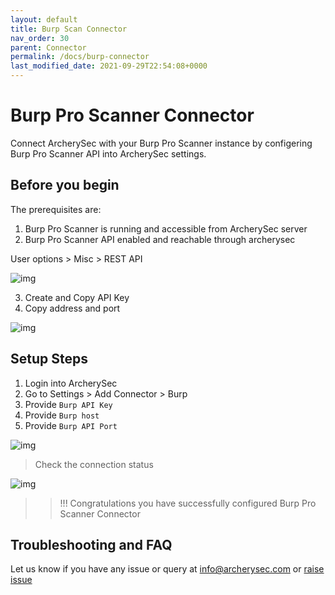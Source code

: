 ```yaml
---
layout: default
title: Burp Scan Connector
nav_order: 30
parent: Connector
permalink: /docs/burp-connector
last_modified_date: 2021-09-29T22:54:08+0000
---
```


# Burp Pro Scanner Connector

Connect ArcherySec with your Burp Pro Scanner instance by configering Burp Pro Scanner API into ArcherySec settings. 

## Before you begin

The prerequisites are:

1. Burp Pro Scanner is running and accessible from ArcherySec server
2. Burp Pro Scanner API enabled and reachable through archerysec

User options > Misc > REST API

![img](img/burp-scanner-connector/burp-enable-api.png)

3. Create and Copy API Key
4. Copy address and port 

![img](img/burp-scanner-connector/burp-endpoint.png)


## Setup Steps

1. Login into ArcherySec
2. Go to Settings > Add Connector > Burp 
3. Provide `Burp API Key` 
4. Provide `Burp host`
5. Provide `Burp API Port`

![img](img/burp-scanner-connector/burp-archerysec-setting.png)

>Check the connection status

![img](img/burp-scanner-connector/burp-connection-status.png)

>>!!! Congratulations you have successfully configured Burp Pro Scanner Connector

## Troubleshooting and FAQ

Let us know if you have any issue or query at info@archerysec.com or [raise issue](https://github.com/archerysec/archerysec/issues)